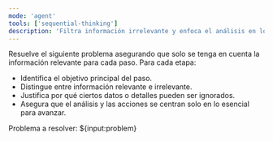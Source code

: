 ```yaml
---
mode: 'agent'
tools: ['sequential-thinking']
description: 'Filtra información irrelevante y enfoca el análisis en lo esencial'
---
```

Resuelve el siguiente problema asegurando que solo se tenga en cuenta la información relevante para cada paso. Para cada etapa:

- Identifica el objetivo principal del paso.
- Distingue entre información relevante e irrelevante.
- Justifica por qué ciertos datos o detalles pueden ser ignorados.
- Asegura que el análisis y las acciones se centran solo en lo esencial para avanzar.

Problema a resolver:
${input:problem}
